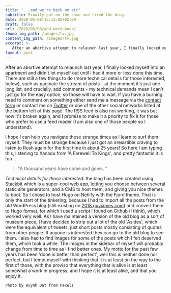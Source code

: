 ```yaml
---
title: "...and we're back on air"
subtitle: Finally got on the case and fixed the blog.
date: 2020-05-08T15:13:02+02:00
draft: false
url: /2020/05/08/and-were-back/
thumb_img_path: /images/tv.jpg
content_img_path: /images/tv.jpg
excerpt: >-
   After an abortive attempt to relaunch last year, I finally locked myself into an apartment and didn't let myself out until I had it more or less done this time. There are still a few things to do...
layout: post
---
```


After an abortive attempt to relaunch last year, I finally locked myself into an apartment and didn't let myself out until I had it more or less done this time. There are still a few things to do (more technical details for those interested, below), such as paginate the stream of posts - at the moment it's just one long list, and crucially, add comments - my technical demands mean I can't just go for the easy option, so those will have to wait. If you have a burning need to comment on something either send me a message via the [contact form](/contact) or contact me on [Twitter](https://twitter.com/guyjames23) or one of the other social networks listed at the bottom left of this page. The RSS feed is also not working, it was but now it's broken again, and I promise to make it a priority to fix it for those who prefer to use a feed reader (I am also one of those people so I understand).

I hope I can help you navigate these strange times as I learn to surf them myself. They must be strange because I just got an irresistible craving to listen to Rush again for the first time in about 25 years! So here I am typing this, listening to Xanadu from 'A Farewell To Kings', and pretty fantastic it is too...

>"A thousand years have come and gone..."

_Technical details for those interested:_ the blog has been created using [Stackbit](https://stackbit.com) which is a super-cool web app, letting you choose between several static site generators, and a CMS to host them, and giving you nice themes to boot. So I chose to host Hugo on Netlify with the Fjord theme. That is only the start of the tinkering, because I had to import all the posts from the old WordPress blog (still existing on [2018.guyjames.com](https://2018.guyjames.com)) and convert them to Hugo format, for which I used a script I found on Github (I think), which worked very well. As I have maintained a version of the old blog as a sort of museum piece, I have decided to strip out a lot of the old 'Asides', which were the equivalent of tweets, just short posts mostly consisting of quotes from other people. If anyone is interested they can go to the old blog to see them. I also had to find images for some of the posts which I felt deserved them, which took a while. The images in the sidebar of myself will probably change from time to time as I find better ones. My motto for the past few years has been 'done is better than perfect', well this is neither done nor perfect, but I tempt myself with thinking that it is at least on the way to the first of those, with the proviso that everything that is alive is at least somewhat a work in progress, and I hope it is at least alive, and that you enjoy it.

`Photo by Huỳnh Đạt from Pexels`
